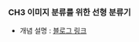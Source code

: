 ### CH3 이미지 분류를 위한 선형 분류기

- 개념 설명 : [블로그 링크](https://rimiblog.oopy.io/4bfafde4-8bdf-4316-ab05-17fba918f630)